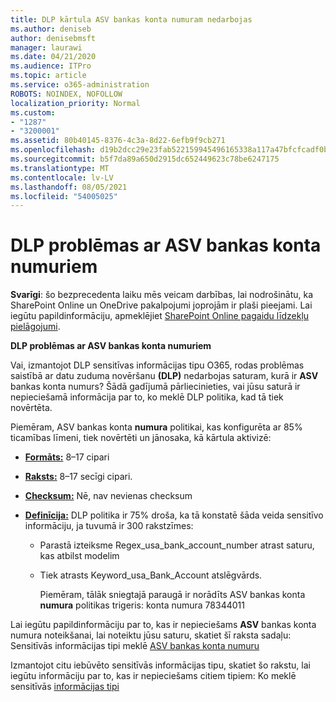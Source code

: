 ```yaml
---
title: DLP kārtula ASV bankas konta numuram nedarbojas
ms.author: deniseb
author: denisebmsft
manager: laurawi
ms.date: 04/21/2020
ms.audience: ITPro
ms.topic: article
ms.service: o365-administration
ROBOTS: NOINDEX, NOFOLLOW
localization_priority: Normal
ms.custom:
- "1287"
- "3200001"
ms.assetid: 80b40145-8376-4c3a-8d22-6efb9f9cb271
ms.openlocfilehash: d19b2dcc29e23fab522159945496165338a117a47bfcfcadf0b93e4e5f14464f
ms.sourcegitcommit: b5f7da89a650d2915dc652449623c78be6247175
ms.translationtype: MT
ms.contentlocale: lv-LV
ms.lasthandoff: 08/05/2021
ms.locfileid: "54005025"
---
```

# <a name="dlp-issues-with-us-bank-account-numbers"></a>DLP problēmas ar ASV bankas konta numuriem

**Svarīgi**: šo bezprecedenta laiku mēs veicam darbības, lai nodrošinātu, ka SharePoint Online un OneDrive pakalpojumi joprojām ir plaši pieejami. Lai iegūtu papildinformāciju, apmeklējiet [SharePoint Online pagaidu līdzekļu pielāgojumi](https://aka.ms/ODSPAdjustments).

**DLP problēmas ar ASV bankas konta numuriem**

Vai, izmantojot DLP sensitīvas informācijas tipu O365, rodas problēmas saistībā ar datu zuduma novēršanu **(DLP)** nedarbojas saturam, kurā ir **ASV** bankas konta numurs? Šādā gadījumā pārliecinieties, vai jūsu saturā ir nepieciešamā informācija par to, ko meklē DLP politika, kad tā tiek novērtēta.
  
Piemēram, ASV bankas konta **numura** politikai, kas konfigurēta ar 85% ticamības līmeni, tiek novērtēti un jānosaka, kā kārtula aktivizē:
  
- **[Formāts:](https://docs.microsoft.com/microsoft-365/compliance/sensitive-information-type-entity-definitions#format-77)** 8–17 cipari

- **[Raksts:](https://docs.microsoft.com/microsoft-365/compliance/sensitive-information-type-entity-definitions#pattern-77)** 8–17 secīgi cipari.

- **[Checksum:](https://docs.microsoft.com/microsoft-365/compliance/sensitive-information-type-entity-definitions#checksum-76)** Nē, nav nevienas checksum

- **[Definīcija:](https://docs.microsoft.com/microsoft-365/compliance/sensitive-information-type-entity-definitions)** DLP politika ir 75% droša, ka tā konstatē šāda veida sensitīvo informāciju, ja tuvumā ir 300 rakstzīmes:

  - Parastā izteiksme Regex_usa_bank_account_number atrast saturu, kas atbilst modelim

  - Tiek atrasts Keyword_usa_Bank_Account atslēgvārds.

    Piemēram, tālāk sniegtajā paraugā ir norādīts ASV bankas konta **numura** politikas trigeris: konta numura 78344011

Lai iegūtu papildinformāciju par to, kas ir nepieciešams **ASV** bankas konta numura noteikšanai, lai noteiktu jūsu saturu, skatiet šī raksta sadaļu: Sensitīvās informācijas tipi meklē [ASV bankas konta numuru](https://docs.microsoft.com/microsoft-365/compliance/sensitive-information-type-entity-definitions#us-bank-account-number)
  
Izmantojot citu iebūvēto sensitīvās informācijas tipu, skatiet šo rakstu, lai iegūtu informāciju par to, kas ir nepieciešams citiem tipiem: Ko meklē sensitīvās [informācijas tipi](https://docs.microsoft.com/microsoft-365/compliance/sensitive-information-type-entity-definitions)
  